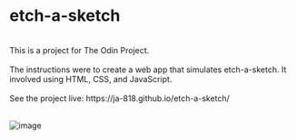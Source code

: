 # etch-a-sketch
<br>
This is a project for The Odin Project. 
<br><br>
The instructions were to create a web app that simulates etch-a-sketch. It involved using HTML, CSS, and JavaScript.
<br><br>
See the project live: https://ja-818.github.io/etch-a-sketch/
<br><br>

![image](https://user-images.githubusercontent.com/95070226/150707973-327759d3-8325-4c17-899c-ef41f4393fe3.png)

